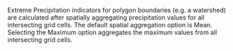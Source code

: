 Extreme Precipitation indicators for polygon boundaries (e.g. a watershed) are calculated after spatially aggregating precipitation values for all intersecting grid cells. The default spatial aggregation option is Mean. Selecting the Maximum option aggregates the maximum values from all intersecting grid cells.